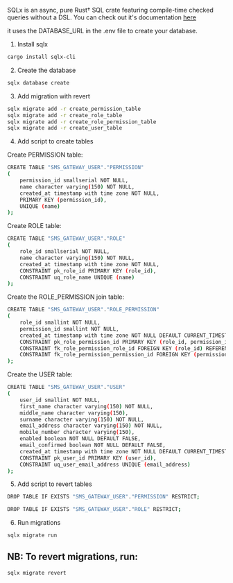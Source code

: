 SQLx is an async, pure Rust† SQL crate featuring compile-time checked queries without a DSL.
You can check out it's documentation [here](https://github.com/launchbadge/sqlx)

it uses the DATABASE_URL in the .env file to create your database.
1. Install sqlx

```bash
cargo install sqlx-cli
```

2. Create the database 

```bash
sqlx database create
```

3. Add migration with revert

```bash
sqlx migrate add -r create_permission_table
sqlx migrate add -r create_role_table
sqlx migrate add -r create_role_permission_table
sqlx migrate add -r create_user_table
```

4. Add script to create tables

Create PERMISSION table: 

```bash
CREATE TABLE "SMS_GATEWAY_USER"."PERMISSION"
(
    permission_id smallserial NOT NULL,
    name character varying(150) NOT NULL,
    created_at timestamp with time zone NOT NULL,
    PRIMARY KEY (permission_id),
    UNIQUE (name)
);
```

Create ROLE table: 

```bash
CREATE TABLE "SMS_GATEWAY_USER"."ROLE"
(
    role_id smallserial NOT NULL,
    name character varying(150) NOT NULL,
    created_at timestamp with time zone NOT NULL,
    CONSTRAINT pk_role_id PRIMARY KEY (role_id),
    CONSTRAINT uq_role_name UNIQUE (name)
);
```
Create the ROLE_PERMISSION join table:

```bash
CREATE TABLE "SMS_GATEWAY_USER"."ROLE_PERMISSION"
(
    role_id smallint NOT NULL,
    permission_id smallint NOT NULL,
    created_at timestamp with time zone NOT NULL DEFAULT CURRENT_TIMESTAMP,
    CONSTRAINT pk_role_permission_id PRIMARY KEY (role_id, permission_id),
    CONSTRAINT fk_role_permission_role_id FOREIGN KEY (role_id) REFERENCES "SMS_GATEWAY_USER"."ROLE" (role_id),
    CONSTRAINT fk_role_permission_permission_id FOREIGN KEY (permission_id) REFERENCES "SMS_GATEWAY_USER"."PERMISSION" (permission_id)
);
```

Create the USER table:

```bash
CREATE TABLE "SMS_GATEWAY_USER"."USER"
(
    user_id smallint NOT NULL,
    first_name character varying(150) NOT NULL,
    middle_name character varying(150),
    surname character varying(150) NOT NULL,
    email_address character varying(150) NOT NULL,
    mobile_number character varying(150),
    enabled boolean NOT NULL DEFAULT FALSE,
    email_confirmed boolean NOT NULL DEFAULT FALSE,
    created_at timestamp with time zone NOT NULL DEFAULT CURRENT_TIMESTAMP,
    CONSTRAINT pk_user_id PRIMARY KEY (user_id),
    CONSTRAINT uq_user_email_address UNIQUE (email_address)
);
```

5. Add script to revert tables

```bash
DROP TABLE IF EXISTS "SMS_GATEWAY_USER"."PERMISSION" RESTRICT;
```

```bash
DROP TABLE IF EXISTS "SMS_GATEWAY_USER"."ROLE" RESTRICT;
```

6. Run migrations

```bash
sqlx migrate run
```

## NB: To revert migrations, run:

```bash
sqlx migrate revert
```